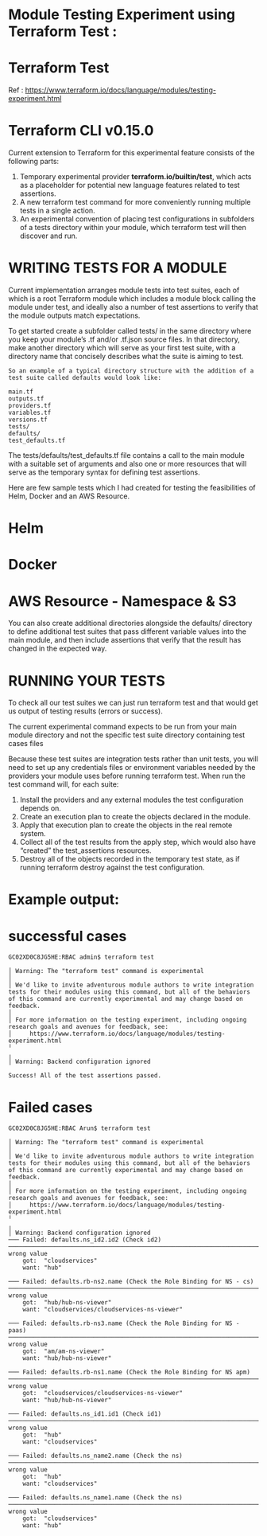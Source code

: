 # Module Testing Experiment using Terraform Test :

# Terraform Test

Ref : https://www.terraform.io/docs/language/modules/testing-experiment.html

# Terraform CLI v0.15.0

Current extension to Terraform for this experimental feature consists of the following parts:

1) Temporary experimental provider **terraform.io/builtin/test**, which acts as a placeholder for potential new language features related to test assertions.
2) A new terraform test command for more conveniently running multiple tests in a single action.
3) An experimental convention of placing test configurations in subfolders of a tests directory within your module, which terraform test will then discover and run.

# WRITING TESTS FOR A MODULE

Current implementation arranges module tests into test suites, each of which is a root Terraform module which includes a module block calling the module under test, and ideally also a number of test assertions to verify that the module outputs match expectations.

To get started create a subfolder called tests/ in the same directory where you keep your module’s .tf and/or .tf.json source files. In that directory, make another directory which will serve as your first test suite, with a directory name that concisely describes what the suite is aiming to test.

```
So an example of a typical directory structure with the addition of a test suite called defaults would look like:

main.tf
outputs.tf
providers.tf
variables.tf
versions.tf
tests/
defaults/
test_defaults.tf
```
The tests/defaults/test_defaults.tf file contains a call to the main module with a suitable set of arguments and also one or more resources that will serve as the temporary syntax for defining test assertions.

Here are few sample tests which I had created for testing the feasibilities of Helm, Docker and an AWS Resource.


# Helm

# Docker

# AWS Resource - Namespace & S3



You can also create additional directories alongside the defaults/ directory to define additional test suites that pass different variable values into the main module, and then include assertions that verify that the result has changed in the expected way.

# RUNNING YOUR TESTS

To check all our test suites we can just run terraform test and that would get us output of testing results (errors or success).

The current experimental command expects to be run from your main module directory and not the specific test suite directory containing test cases files

Because these test suites are integration tests rather than unit tests, you will need to set up any credentials files or environment variables needed by the providers your module uses before running terraform test. When run the test command will, for each suite:

1) Install the providers and any external modules the test configuration depends on.
2) Create an execution plan to create the objects declared in the module.
3) Apply that execution plan to create the objects in the real remote system.
4) Collect all of the test results from the apply step, which would also have “created” the test_assertions resources.
5) Destroy all of the objects recorded in the temporary test state, as if running terraform destroy against the test configuration.

# Example output:

# successful cases

```
GC02XD0C8JG5HE:RBAC admin$ terraform test

│ Warning: The "terraform test" command is experimental
│
│ We'd like to invite adventurous module authors to write integration tests for their modules using this command, but all of the behaviors of this command are currently experimental and may change based on feedback.
│
│ For more information on the testing experiment, including ongoing research goals and avenues for feedback, see:
│     https://www.terraform.io/docs/language/modules/testing-experiment.html
╵
╷
│ Warning: Backend configuration ignored

Success! All of the test assertions passed.
```
# Failed cases
```
GC02XD0C8JG5HE:RBAC Arun$ terraform test

│ Warning: The "terraform test" command is experimental
│
│ We'd like to invite adventurous module authors to write integration tests for their modules using this command, but all of the behaviors of this command are currently experimental and may change based on feedback.
│
│ For more information on the testing experiment, including ongoing research goals and avenues for feedback, see:
│     https://www.terraform.io/docs/language/modules/testing-experiment.html
╵
╷
│ Warning: Backend configuration ignored
─── Failed: defaults.ns_id2.id2 (Check id2) ─────────────────────────────────────────────────────────────────────────────────────────────────────────────────────────────────────────────────────────────────────────────────────────────────
wrong value
    got:  "cloudservices"
    want: "hub"

─── Failed: defaults.rb-ns2.name (Check the Role Binding for NS - cs) ───────────────────────────────────────────────────────────────────────────────────────────────────────────────────────────────────────────────────────────────────────
wrong value
    got:  "hub/hub-ns-viewer"
    want: "cloudservices/cloudservices-ns-viewer"

─── Failed: defaults.rb-ns3.name (Check the Role Binding for NS - paas) ─────────────────────────────────────────────────────────────────────────────────────────────────────────────────────────────────────────────────────────────────────
wrong value
    got:  "am/am-ns-viewer"
    want: "hub/hub-ns-viewer"

─── Failed: defaults.rb-ns1.name (Check the Role Binding for NS apm) ────────────────────────────────────────────────────────────────────────────────────────────────────────────────────────────────────────────────────────────────────────
wrong value
    got:  "cloudservices/cloudservices-ns-viewer"
    want: "hub/hub-ns-viewer"

─── Failed: defaults.ns_id1.id1 (Check id1) ─────────────────────────────────────────────────────────────────────────────────────────────────────────────────────────────────────────────────────────────────────────────────────────────────
wrong value
    got:  "hub"
    want: "cloudservices"

─── Failed: defaults.ns_name2.name (Check the ns) ───────────────────────────────────────────────────────────────────────────────────────────────────────────────────────────────────────────────────────────────────────────────────────────
wrong value
    got:  "hub"
    want: "cloudservices"

─── Failed: defaults.ns_name1.name (Check the ns) ───────────────────────────────────────────────────────────────────────────────────────────────────────────────────────────────────────────────────────────────────────────────────────────
wrong value
    got:  "cloudservices"
    want: "hub"

```
